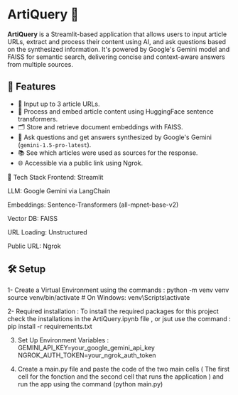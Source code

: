 # ArtiQuery 🧐

**ArtiQuery** is a Streamlit-based application that allows users to input article URLs, extract and process their content using AI, and ask questions based on the synthesized information. It's powered by Google's Gemini model and FAISS for semantic search, delivering concise and context-aware answers from multiple sources.

## 🚀 Features

- 🔗 Input up to 3 article URLs.
- 🧠 Process and embed article content using HuggingFace sentence transformers.
- 🗂️ Store and retrieve document embeddings with FAISS.
- 🤖 Ask questions and get answers synthesized by Google's Gemini (`gemini-1.5-pro-latest`).
- 📚 See which articles were used as sources for the response.
- 🌐 Accessible via a public link using Ngrok.

🧠 Tech Stack
Frontend: Streamlit

LLM: Google Gemini via LangChain

Embeddings: Sentence-Transformers (all-mpnet-base-v2)

Vector DB: FAISS

URL Loading: Unstructured

Public URL: Ngrok

## 🛠️ Setup

1- Create a Virtual Environment using the commands : 
python -m venv venv
source venv/bin/activate  # On Windows: venv\Scripts\activate

2- Required installation : 
To install the required packages for this project check the installations in the ArtiQuery.ipynb file , or jsut use the command : pip install -r requirements.txt

3. Set Up Environment Variables :
GEMINI_API_KEY=your_google_gemini_api_key
NGROK_AUTH_TOKEN=your_ngrok_auth_token

4. Create a main.py file and paste the code of the two main cells ( The first cell for the fonction and the second cell that runs the application ) and run the app using the command (python main.py)
   
